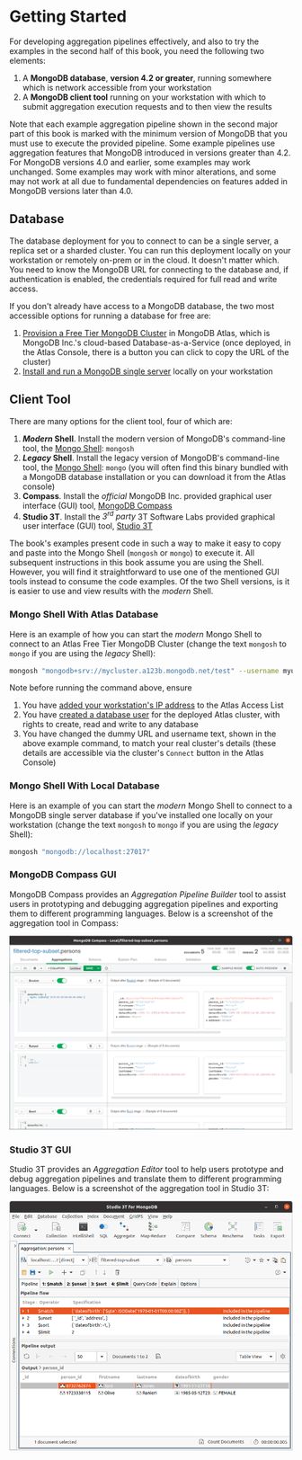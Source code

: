 # Getting Started

For developing aggregation pipelines effectively, and also to try the examples in the second half of this book, you need the following two elements:

 1. A __MongoDB database__, __version 4.2 or greater__, running somewhere which is network accessible from your workstation
 2. A __MongoDB client tool__ running on your workstation with which to submit aggregation execution requests and to then view the results

Note that each example aggregation pipeline shown in the second major part of this book is marked with the minimum version of MongoDB that you must use to execute the provided pipeline. Some example pipelines use aggregation features that MongoDB introduced in versions greater than 4.2. For MongoDB versions 4.0 and earlier, some examples may work unchanged. Some examples may work with minor alterations, and some may not work at all due to fundamental dependencies on features added in MongoDB versions later than 4.0.


## Database

The database deployment for you to connect to can be a single server, a replica set or a sharded cluster. You can run this deployment locally on your workstation or remotely on-prem or in the cloud. It doesn't matter which. You need to know the MongoDB URL for connecting to the database and, if authentication is enabled, the credentials required for full read and write access.

If you don't already have access to a MongoDB database, the two most accessible options for running a database for free are:

 1. [Provision a Free Tier MongoDB Cluster](https://docs.atlas.mongodb.com/tutorial/deploy-free-tier-cluster/) in MongoDB Atlas, which is MongoDB Inc.'s cloud-based Database-as-a-Service (once deployed, in the Atlas Console, there is a button you can click to copy the URL of the cluster)
 2. [Install and run a MongoDB single server](https://docs.mongodb.com/guides/server/install/) locally on your workstation


## Client Tool

There are many options for the client tool, four of which are:

 1. __*Modern* Shell__. Install the modern version of MongoDB's command-line tool, the [Mongo Shell](https://www.mongodb.com/try/download/shell): `mongosh`
 2. __*Legacy* Shell__. Install the legacy version of MongoDB's command-line tool, the [Mongo Shell](https://docs.mongodb.com/manual/mongo/): `mongo` (you will often find this binary bundled with a MongoDB database installation or you can download it from the Atlas console)
 3. __Compass__. Install the _official_ MongoDB Inc. provided graphical user interface (GUI) tool, [MongoDB Compass](https://www.mongodb.com/products/compass)
 4. __Studio 3T__. Install the _3<sup>rd</sup> party_ 3T Software Labs provided graphical user interface (GUI) tool, [Studio 3T](https://studio3t.com/download/)
 
The book's examples present code in such a way to make it easy to copy and paste into the Mongo Shell (`mongosh` or `mongo`) to execute it. All subsequent instructions in this book assume you are using the Shell. However, you will find it straightforward to use one of the mentioned GUI tools instead to consume the code examples. Of the two Shell versions, is it is easier to use and view results with the _modern_ Shell.


### Mongo Shell With Atlas Database

Here is an example of how you can start the _modern_ Mongo Shell to connect to an Atlas Free Tier MongoDB Cluster (change the text `mongosh` to `mongo` if you are using the _legacy_ Shell):

```bash
mongosh "mongodb+srv://mycluster.a123b.mongodb.net/test" --username myuser
```

Note before running the command above, ensure
 1. You have [added your workstation's IP address](https://docs.atlas.mongodb.com/security/add-ip-address-to-list/) to the Atlas Access List
 2. You have [created a database user](https://docs.atlas.mongodb.com/tutorial/create-mongodb-user-for-cluster/) for the deployed Atlas cluster, with rights to create, read and write to any database
 3. You have changed the dummy URL and username text, shown in the above example command, to match your real cluster's details (these details are accessible via the cluster's `Connect` button in the Atlas Console)


### Mongo Shell With Local Database

Here is an example of you can start the _modern_ Mongo Shell to connect to a MongoDB single server database if you've installed one locally on your workstation (change the text `mongosh` to `mongo` if you are using the _legacy_ Shell):

```bash
mongosh "mongodb://localhost:27017"
```

### MongoDB Compass GUI

MongoDB Compass provides an _Aggregation Pipeline Builder_ tool to assist users in prototyping and debugging aggregation pipelines and exporting them to different programming languages. Below is a screenshot of the aggregation tool in Compass:

![DB Engine Aggregations Optimisations](./pics/compass.png)


### Studio 3T GUI

Studio 3T provides an _Aggregation Editor_ tool to help users prototype and debug aggregation pipelines and translate them to different programming languages. Below is a screenshot of the aggregation tool in Studio 3T:

![DB Engine Aggregations Optimisations](./pics/studio3t.png)

